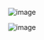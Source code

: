 ![image](https://github.com/user-attachments/assets/910e9bee-e3e3-45a3-9fd8-a22fe4d134d4)

![image](https://github.com/user-attachments/assets/0d30f482-7fd2-4a21-a344-4eb47c797af2)
